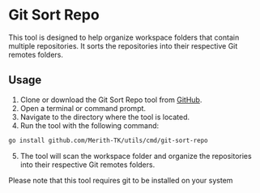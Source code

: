 # Git Sort Repo

This tool is designed to help organize workspace folders that contain multiple repositories. It sorts the repositories into their respective Git remotes folders.

## Usage

1. Clone or download the Git Sort Repo tool from [GitHub](https://github.com/Merith-TK/utils/cmd/git-sort-repo).
2. Open a terminal or command prompt.
3. Navigate to the directory where the tool is located.
4. Run the tool with the following command:

```bash
go install github.com/Merith-TK/utils/cmd/git-sort-repo
```

5. The tool will scan the workspace folder and organize the repositories into their respective Git remotes folders.

Please note that this tool requires git to be installed on your system

